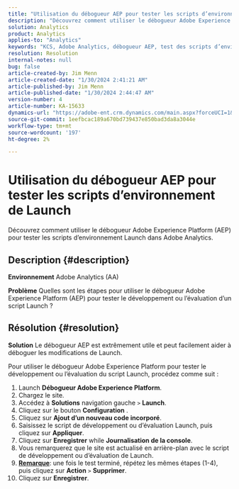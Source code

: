 ```yaml
---
title: "Utilisation du débogueur AEP pour tester les scripts d’environnement de Launch"
description: "Découvrez comment utiliser le débogueur Adobe Experience Platform (AEP) pour tester les scripts d’environnement Launch dans Adobe Analytics."
solution: Analytics
product: Analytics
applies-to: "Analytics"
keywords: "KCS, Adobe Analytics, débogueur AEP, test des scripts d’environnement Launch, Adobe Experience Platform, procédure"
resolution: Resolution
internal-notes: null
bug: false
article-created-by: Jim Menn
article-created-date: "1/30/2024 2:41:21 AM"
article-published-by: Jim Menn
article-published-date: "1/30/2024 2:44:47 AM"
version-number: 4
article-number: KA-15633
dynamics-url: "https://adobe-ent.crm.dynamics.com/main.aspx?forceUCI=1&pagetype=entityrecord&etn=knowledgearticle&id=ae299c0a-19bf-ee11-9079-6045bd006268"
source-git-commit: 1eefbcac189a670bd739437e850bad3da8a3044e
workflow-type: tm+mt
source-wordcount: '197'
ht-degree: 2%

---
```


# Utilisation du débogueur AEP pour tester les scripts d’environnement de Launch


Découvrez comment utiliser le débogueur Adobe Experience Platform (AEP) pour tester les scripts d’environnement Launch dans Adobe Analytics.

## Description {#description}


<b>Environnement</b>
Adobe Analytics (AA)

<b>Problème</b>
Quelles sont les étapes pour utiliser le débogueur Adobe Experience Platform (AEP) pour tester le développement ou l’évaluation d’un script Launch ?


## Résolution {#resolution}


<b>Solution</b>
Le débogueur AEP est extrêmement utile et peut facilement aider à déboguer les modifications de Launch.

Pour utiliser le débogueur Adobe Experience Platform pour tester le développement ou l’évaluation du script Launch, procédez comme suit :

1. Launch <b>Débogueur Adobe Experience Platform</b>.
2. Chargez le site.
3. Accédez à <b>Solutions</b> navigation gauche `>`  <b>Launch</b>.
4. Cliquez sur le bouton <b>Configuration</b> .
5. Cliquez sur <b>Ajout d’un nouveau code incorporé</b>.
6. Saisissez le script de développement ou d’évaluation Launch, puis cliquez sur <b>Appliquer</b>.
7. Cliquez sur <b>Enregistrer</b> while <b>Journalisation de la console</b>.
8. Vous remarquerez que le site est actualisé en arrière-plan avec le script de développement ou d’évaluation de Launch.
9. <b><u>Remarque</u></b>: une fois le test terminé, répétez les mêmes étapes (1-4), puis cliquez sur <b>Action</b> `>`  <b>Supprimer</b>.
10. Cliquez sur <b>Enregistrer</b>.

